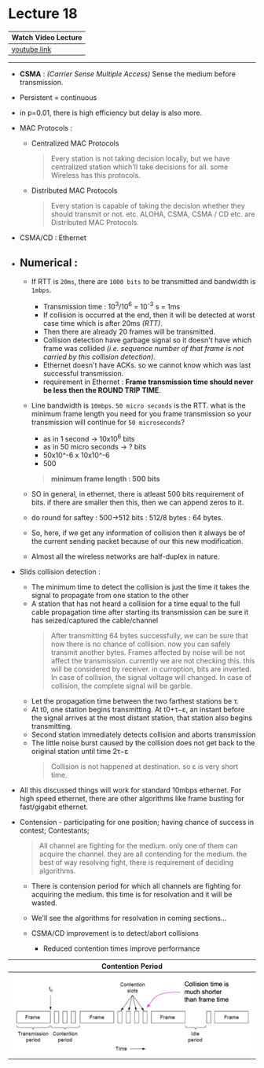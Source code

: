 # Lecture 18

|Watch Video Lecture|
|---|
|[youtube link](https://youtu.be/oDn_1dyNtJ4)|

---

- **CSMA** : *(Carrier Sense Multiple Access)* Sense the medium before transmission.
- Persistent = continuous
- in p=0.01, there is high efficiency but delay is also more.
- MAC Protocols : 
	- Centralized MAC Protocols
		> Every station is not taking decision locally, but we have centralized station which'll take decisions for all. some Wireless has this protocols.
	- Distributed MAC Protocols
		> Every station is capable of taking the decision whether they should transmit or not. etc. ALOHA, CSMA, CSMA / CD etc. are Distributed MAC Protocols.
- CSMA/CD : Ethernet

- ## Numerical : 
	- If RTT is `20ms`, there are `1000 bits` to be transmitted and bandwidth is `1mbps`.
		- Transmission time : 10<sup>3</sup>/10<sup>6</sup> = 10<sup>-3</sup> s = 1ms
		- If collision is occurred at the end, then it will be detected at worst case time which is after 20ms *(RTT)*.
		- Then there are already 20 frames will be transmitted.
		- Collision detection have garbage signal so it doesn't have which frame was collided *(i.e. sequence number of that frame is not carried by this collision detection)*.
		- Ethernet doesn't have ACKs. so we cannot know which was last successful transmission.
		- requirement in Ethernet : **Frame transmission time should never be less then the ROUND TRIP TIME**.
	
	- Line bandwidth is `10mbps`. `50 micro seconds` is the RTT. what is the minimum frame length you need for you frame transmission so your transmission will continue for `50 microseconds`?
		- as in 1 second -> 10x10<sup>6</sup> bits
		- as in 50 micro seconds -> ? bits
		- 50x10^-6 x 10x10^-6
		- 500
		> **minimum frame length : 500 bits**
	- SO in general, in ethernet, there is atleast 500 bits requirement of bits. if there are smaller then this, then we can append zeros to it.
	- do round for saftey : 500->512 bits : 512/8 bytes : 64 bytes.
	- So, here, if we get any information of collision then it always be of the current sending packet because of our this new modification.
	- Almost all the wireless networks are half-duplex in nature.
	
- Slids collision detection : 
	- The minimum time to detect the collision is just the time it takes the signal to propagate from one station to the other
	- A station that has not heard a collision for a time equal to the full cable propagation time after starting its transmission can be sure it has seized/captured the cable/channel
		> After transmitting 64 bytes successfully, we can be sure that now there is no chance of collision. now you can safely transmit another bytes.
		> Frames affected by noise will be not affect the transmission. currently we are not checking this. this will be considered by receiver. in curroption, bits are inverted.
		> In case of collision, the signal voltage will changed. 
		> In case of collision, the complete signal will be garble.
	- Let the propagation time between the two farthest stations be τ.
	- At t0, one station begins transmitting. At t0+τ−ε, an instant before the signal arrives at the most distant station, that station also begins transmitting.
	- Second station immediately detects collision and aborts transmission
	- The little noise burst caused by the collision does not get back to the original station until time 2τ−ε
		> Collision is not happened at destination. so ε is very short time.
- All this discussed things will work for standard 10mbps ethernet. For high speed ethernet, there are other algorithms like frame busting for fast/gigabit ethernet.

- Contension - participating for one position; having chance of success in contest; Contestants;
	> All channel are fighting for the medium. only one of them can acquire the channel. they are all contending for the medium. the best of way resolving fight, there is requirement of deciding algorithms.
	- There is contension period for which all channels are fighting for acquiring the medium. this time is for resolvation and it will be wasted.
	- We'll see the algorithms for resolvation in coming sections...
	
	- CSMA/CD improvement is to detect/abort collisions 
		- Reduced contention times improve performance
		
|Contention Period|
|---|
|![](./assets/contention.png)|